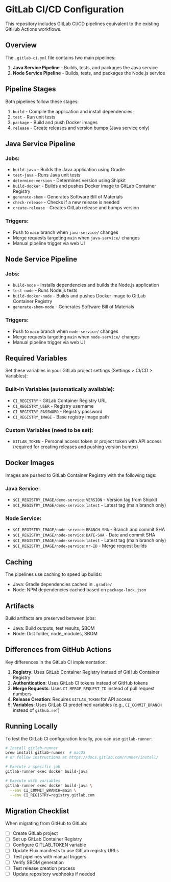# GitLab CI/CD Configuration

This repository includes GitLab CI/CD pipelines equivalent to the existing GitHub Actions workflows.

## Overview

The `.gitlab-ci.yml` file contains two main pipelines:

1. **Java Service Pipeline** - Builds, tests, and packages the Java service
2. **Node Service Pipeline** - Builds, tests, and packages the Node.js service

## Pipeline Stages

Both pipelines follow these stages:
1. `build` - Compile the application and install dependencies
2. `test` - Run unit tests
3. `package` - Build and push Docker images
4. `release` - Create releases and version bumps (Java service only)

## Java Service Pipeline

### Jobs:
- `build-java` - Builds the Java application using Gradle
- `test-java` - Runs Java unit tests
- `determine-version` - Determines version using Shipkit
- `build-docker` - Builds and pushes Docker image to GitLab Container Registry
- `generate-sbom` - Generates Software Bill of Materials
- `check-release` - Checks if a new release is needed
- `create-release` - Creates GitLab release and bumps version

### Triggers:
- Push to `main` branch when `java-service/` changes
- Merge requests targeting `main` when `java-service/` changes
- Manual pipeline trigger via web UI

## Node Service Pipeline

### Jobs:
- `build-node` - Installs dependencies and builds the Node.js application
- `test-node` - Runs Node.js tests
- `build-docker-node` - Builds and pushes Docker image to GitLab Container Registry
- `generate-sbom-node` - Generates Software Bill of Materials

### Triggers:
- Push to `main` branch when `node-service/` changes
- Merge requests targeting `main` when `node-service/` changes
- Manual pipeline trigger via web UI

## Required Variables

Set these variables in your GitLab project settings (Settings > CI/CD > Variables):

### Built-in Variables (automatically available):
- `CI_REGISTRY` - GitLab Container Registry URL
- `CI_REGISTRY_USER` - Registry username
- `CI_REGISTRY_PASSWORD` - Registry password
- `CI_REGISTRY_IMAGE` - Base registry image path

### Custom Variables (need to be set):
- `GITLAB_TOKEN` - Personal access token or project token with API access (required for creating releases and pushing version bumps)

## Docker Images

Images are pushed to GitLab Container Registry with the following tags:

### Java Service:
- `$CI_REGISTRY_IMAGE/demo-service:VERSION` - Version tag from Shipkit
- `$CI_REGISTRY_IMAGE/demo-service:latest` - Latest tag (main branch only)

### Node Service:
- `$CI_REGISTRY_IMAGE/node-service:BRANCH-SHA` - Branch and commit SHA
- `$CI_REGISTRY_IMAGE/node-service:DATE-SHA` - Date and commit SHA
- `$CI_REGISTRY_IMAGE/node-service:latest` - Latest tag (main branch only)
- `$CI_REGISTRY_IMAGE/node-service:mr-ID` - Merge request builds

## Caching

The pipelines use caching to speed up builds:
- Java: Gradle dependencies cached in `.gradle/`
- Node: NPM dependencies cached based on `package-lock.json`

## Artifacts

Build artifacts are preserved between jobs:
- Java: Build outputs, test results, SBOM
- Node: Dist folder, node_modules, SBOM

## Differences from GitHub Actions

Key differences in the GitLab CI implementation:

1. **Registry**: Uses GitLab Container Registry instead of GitHub Container Registry
2. **Authentication**: Uses GitLab CI tokens instead of GitHub tokens
3. **Merge Requests**: Uses `CI_MERGE_REQUEST_ID` instead of pull request numbers
4. **Release Creation**: Requires `GITLAB_TOKEN` for API access
5. **Variables**: Uses GitLab CI predefined variables (e.g., `CI_COMMIT_BRANCH` instead of `github.ref`)

## Running Locally

To test the GitLab CI configuration locally, you can use `gitlab-runner`:

```bash
# Install gitlab-runner
brew install gitlab-runner  # macOS
# or follow instructions at https://docs.gitlab.com/runner/install/

# Execute a specific job
gitlab-runner exec docker build-java

# Execute with variables
gitlab-runner exec docker build-java \
  --env CI_COMMIT_BRANCH=main \
  --env CI_REGISTRY=registry.gitlab.com
```

## Migration Checklist

When migrating from GitHub to GitLab:

- [ ] Create GitLab project
- [ ] Set up GitLab Container Registry
- [ ] Configure GITLAB_TOKEN variable
- [ ] Update Flux manifests to use GitLab registry URLs
- [ ] Test pipelines with manual triggers
- [ ] Verify SBOM generation
- [ ] Test release creation process
- [ ] Update repository webhooks if needed